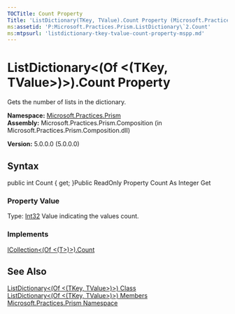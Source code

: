 ```yaml
---
TOCTitle: Count Property
Title: 'ListDictionary(TKey, TValue).Count Property (Microsoft.Practices.Prism)'
ms:assetid: 'P:Microsoft.Practices.Prism.ListDictionary\`2.Count'
ms:mtpsurl: 'listdictionary-tkey-tvalue-count-property-mspp.md'
---
```


# ListDictionary&lt;(Of &lt;(TKey, TValue&gt;)&gt;).Count Property

Gets the number of lists in the dictionary.

**Namespace:** [Microsoft.Practices.Prism](https://msdn.microsoft.com/library/microsoft.practices.prism)
**Assembly:** Microsoft.Practices.Prism.Composition (in Microsoft.Practices.Prism.Composition.dll)

**Version:** 5.0.0.0 (5.0.0.0)

## Syntax
public int Count { get; }Public ReadOnly Property Count As Integer Get
### Property Value

Type: [Int32](http://msdn.microsoft.com/en-us/library/td2s409d)
Value indicating the values count.
### Implements

[ICollection&lt;(Of &lt;(T&gt;)&gt;).Count](http://msdn.microsoft.com/en-us/library/5s3kzhec)

## See Also
[ListDictionary&lt;(Of &lt;(TKey, TValue&gt;)&gt;) Class](https://msdn.microsoft.com/library/microsoft.practices.prism.listdictionary%602)<br/>
[ListDictionary&lt;(Of &lt;(TKey, TValue&gt;)&gt;) Members](https://msdn.microsoft.com/allmembers.t:microsoft.practices.prism.listdictionary%602)<br/>
[Microsoft.Practices.Prism Namespace](https://msdn.microsoft.com/library/microsoft.practices.prism)<br/>